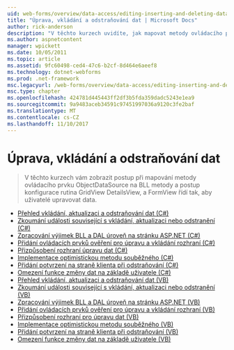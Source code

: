 ```yaml
---
uid: web-forms/overview/data-access/editing-inserting-and-deleting-data/index
title: "Úprava, vkládání a odstraňování dat | Microsoft Docs"
author: rick-anderson
description: "V těchto kurzech uvidíte, jak mapovat metody ovládacího prvku ObjectDataSource BLL metody a jak konfigurovat GridView, DetailsView a FormView co..."
ms.author: aspnetcontent
manager: wpickett
ms.date: 10/05/2011
ms.topic: article
ms.assetid: 9fc60498-ced4-47c6-b2cf-8d464e6aeef8
ms.technology: dotnet-webforms
ms.prod: .net-framework
msc.legacyurl: /web-forms/overview/data-access/editing-inserting-and-deleting-data
msc.type: chapter
ms.openlocfilehash: 424781d445443ff2df3b5fda359dadc5243e1ea9
ms.sourcegitcommit: 9a9483aceb34591c97451997036a9120c3fe2baf
ms.translationtype: MT
ms.contentlocale: cs-CZ
ms.lasthandoff: 11/10/2017
---
```

<a name="editing-inserting-and-deleting-data"></a>Úprava, vkládání a odstraňování dat
====================
> V těchto kurzech vám zobrazit postup při mapování metody ovládacího prvku ObjectDataSource na BLL metody a postup konfigurace rutina GridView DetailsView, a FormView řídí tak, aby uživatelé upravovat data.


- [Přehled vkládání, aktualizaci a odstraňování dat (C#)](an-overview-of-inserting-updating-and-deleting-data-cs.md)
- [Zkoumání události související s vkládání, aktualizaci nebo odstranění (C#)](examining-the-events-associated-with-inserting-updating-and-deleting-cs.md)
- [Zpracování výjimek BLL a DAL úroveň na stránku ASP.NET (C#)](handling-bll-and-dal-level-exceptions-in-an-asp-net-page-cs.md)
- [Přidání ovládacích prvků ověření pro úpravu a vkládání rozhraní (C#)](adding-validation-controls-to-the-editing-and-inserting-interfaces-cs.md)
- [Přizpůsobení rozhraní úpravu dat (C#)](customizing-the-data-modification-interface-cs.md)
- [Implementace optimistickou metodu souběžného (C#)](implementing-optimistic-concurrency-cs.md)
- [Přidání potvrzení na straně klienta při odstraňování (C#)](adding-client-side-confirmation-when-deleting-cs.md)
- [Omezení funkce změny dat na základě uživatele (C#)](limiting-data-modification-functionality-based-on-the-user-cs.md)
- [Přehled vkládání, aktualizaci a odstraňování dat (VB)](an-overview-of-inserting-updating-and-deleting-data-vb.md)
- [Zkoumání události související s vkládání, aktualizaci nebo odstranění (VB)](examining-the-events-associated-with-inserting-updating-and-deleting-vb.md)
- [Zpracování výjimek BLL a DAL úroveň na stránku ASP.NET (VB)](handling-bll-and-dal-level-exceptions-in-an-asp-net-page-vb.md)
- [Přidání ovládacích prvků ověření pro úpravu a vkládání rozhraní (VB)](adding-validation-controls-to-the-editing-and-inserting-interfaces-vb.md)
- [Přizpůsobení rozhraní pro úpravu dat (VB)](customizing-the-data-modification-interface-vb.md)
- [Implementace optimistickou metodu souběžného (VB)](implementing-optimistic-concurrency-vb.md)
- [Přidání potvrzení na straně klienta při odstraňování (VB)](adding-client-side-confirmation-when-deleting-vb.md)
- [Omezení funkce změny dat na základě uživatele (VB)](limiting-data-modification-functionality-based-on-the-user-vb.md)
